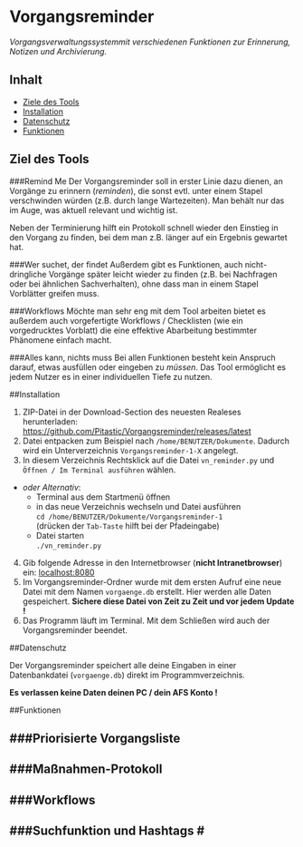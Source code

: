 # Vorgangsreminder
*Vorgangsverwaltungssystemmit verschiedenen Funktionen zur Erinnerung, Notizen und Archivierung.*


## Inhalt

- [Ziele des Tools](#Ziele)
- [Installation](#Installation)
- [Datenschutz](#Datenschutz)
- [Funktionen](#Funktionen)


<a name="Ziele"></a>
## Ziel des Tools

###Remind Me
Der Vorgangsreminder soll in erster Linie dazu dienen, an Vorgänge zu erinnern (*reminden*), die sonst evtl. unter einem Stapel verschwinden würden (z.B. durch lange Wartezeiten). Man behält nur das im Auge, was aktuell relevant und wichtig ist.

Neben der Terminierung hilft ein Protokoll schnell wieder den Einstieg in den Vorgang zu finden, bei dem man z.B. länger auf ein Ergebnis gewartet hat.


###Wer suchet, der findet
Außerdem gibt es Funktionen, auch nicht-dringliche Vorgänge später leicht wieder zu finden (z.B. bei Nachfragen oder bei ähnlichen Sachverhalten), ohne dass man in einem Stapel Vorblätter greifen muss.


###Workflows
Möchte man sehr eng mit dem Tool arbeiten bietet es außerdem auch vorgefertigte Workflows / Checklisten (wie ein vorgedrucktes Vorblatt) die eine effektive Abarbeitung bestimmter Phänomene einfach macht.


###Alles kann, nichts muss
Bei allen Funktionen besteht kein Anspruch darauf, etwas ausfüllen oder eingeben zu *müssen*. Das Tool ermöglicht es jedem Nutzer es in einer individuellen Tiefe zu nutzen.


<a name="Installation"></a>
##Installation

1. ZIP-Datei in der Download-Section des neuesten Realeses herunterladen:<br>
https://github.com/Pitastic/Vorgangsreminder/releases/latest
2. Datei entpacken zum Beispiel nach `/home/BENUTZER/Dokumente`. Dadurch wird ein Unterverzeichnis `Vorgangsreminder-1-X` angelegt.
3. In diesem Verzeichnis Rechtsklick auf die Datei `vn_reminder.py` und `Öffnen / Im Terminal ausführen` wählen.
  - *oder Alternativ*:
    - Terminal aus dem Startmenü öffnen
    - in das neue Verzeichnis wechseln und Datei ausführen<br>
    `cd /home/BENUTZER/Dokumente/Vorgangsreminder-1`<br>
    (drücken der `Tab-Taste` hilft bei der Pfadeingabe)
    - Datei starten<br>
    `./vn_reminder.py`

4. Gib folgende Adresse in den Internetbrowser (**nicht Intranetbrowser**) ein: <a href="http://localhost:8080">localhost:8080</a>
5. Im Vorgangsreminder-Ordner wurde mit dem ersten Aufruf eine neue Datei mit dem Namen `vorgaenge.db` erstellt. Hier werden alle Daten gespeichert. **Sichere diese Datei von Zeit zu Zeit und vor jedem Update !**
6. Das Programm läuft im Terminal. Mit dem Schließen wird auch der Vorgangsreminder beendet.


<a name="Datenschutz"></a>
##Datenschutz

Der Vorgangsreminder speichert alle deine Eingaben in einer Datenbankdatei (`vorgaenge.db`) direkt im Programmverzeichnis.

**Es verlassen keine Daten deinen PC / dein AFS Konto !**


<a name="Funktionen"></a>
##Funktionen

###Priorisierte Vorgangsliste
-

###Maßnahmen-Protokoll
-

###Workflows
-

###Suchfunktion und Hashtags &#35;
-
